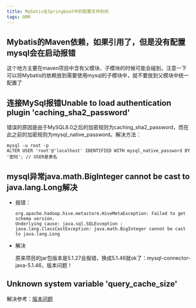 ```yaml
---
title: Mybatis在Springboot中的配置文件的坑
tags: ORM
---
```


## Mybatis的Maven依赖，如果引用了，但是没有配置mysql会在启动报错

这个地方主要在maven项目中含有父模块、子模块的时候可能会碰到，注意一下可以将Mybatis的依赖放到需要使用mysql的子模块中，就不要放到父模块中统一配置了

## 连接MySql报错Unable to load authentication plugin 'caching_sha2_password'

错误的原因是由于MySQL8.0之后的加密规则为caching_sha2_password，而在此之前的加密规则为mysql_native_password。解决方法：

```mysql
mysql -u root -p
ALTER USER 'root'@'localhost' IDENTIFIED WITH mysql_native_password BY '密码'; // USER是表名
```

## mysql异常java.math.BigInteger cannot be cast to java.lang.Long解决

- 报错：

  ```
  org.apache.hadoop.hive.metastore.HiveMetaException: Failed to get schema version.
  Underlying cause: java.sql.SQLException : java.lang.ClassCastException: java.math.BigInteger cannot be cast to java.lang.Long
  ```

- 解决

  原来项目的jar包版本是5.1.27会报错，换成5.1.46就ok了：mysql-connector-java-5.1.46，版本问题！

## Unknown system variable 'query_cache_size' 

解决参考：[版本问题](https://blog.csdn.net/m0_46975599/article/details/105939399)

